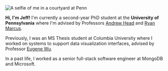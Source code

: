 <img class="headshot" src="/headshot.jpg" alt="A selfie of me in a courtyard at Penn" />

**Hi, I'm Jeff!** I'm currently a second-year PhD student at the **University of Pennsylvania**
where I'm advised by Professors [Andrew Head](https://andrewhead.info/) and
[Ryan Marcus](https://rmarcus.info/).

Previously, I was an MS Thesis student at Columbia University where I worked on systems to support
data visualization interfaces, advised by Professor [Eugene Wu](https://eugenewu.net).

In a past life, I worked as a senior full-stack software engineer at MongoDB and Microsoft.

